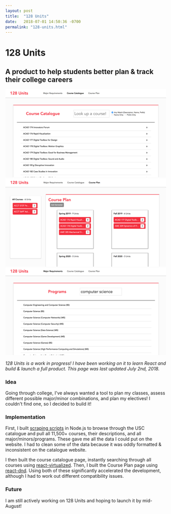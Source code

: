 ```yaml
---
layout: post
title:  "128 Units"
date:   2018-07-01 14:50:36 -0700
permalink: "128-units.html"
---
```


# 128 Units
## A product to help students better plan & track their college careers

![128 Screenshot](/assets/post-assets/128-units/screen1.png)
![128 Screenshot](/assets/post-assets/128-units/screen2.png)
![128 Screenshot](/assets/post-assets/128-units/screen3.png)

_128 Units is a work in progress! I have been working on it to learn React and build & launch a full product. This page was last updated July 2nd, 2018._

### Idea
Going through college, I've always wanted a tool to plan my classes, assess different possible major/minor combinations, and plan my electives! I couldn't find one, so I decided to build it!

### Implementation
First, I built [scraping scripts](https://github.com/anquetil/usc-catalogue-scraper) in Node.js to browse through the USC catalogue and pull all 11,500+ courses, their descriptions, and all major/minors/programs. These gave me all the data I could put on the website. I had to clean some of the data because it was oddly formatted & inconsistent on the catalogue website.

I then built the course catalogue page, instantly searching through all courses using [react-virtualized](https://github.com/bvaughn/react-virtualized). Then, I built the Course Plan page using [react-dnd](https://github.com/react-dnd/react-dnd). Using both of these significantly accelerated the development, although I had to work out different compatibility issues.

### Future
I am still actively working on 128 Units and hoping to launch it by mid-August!